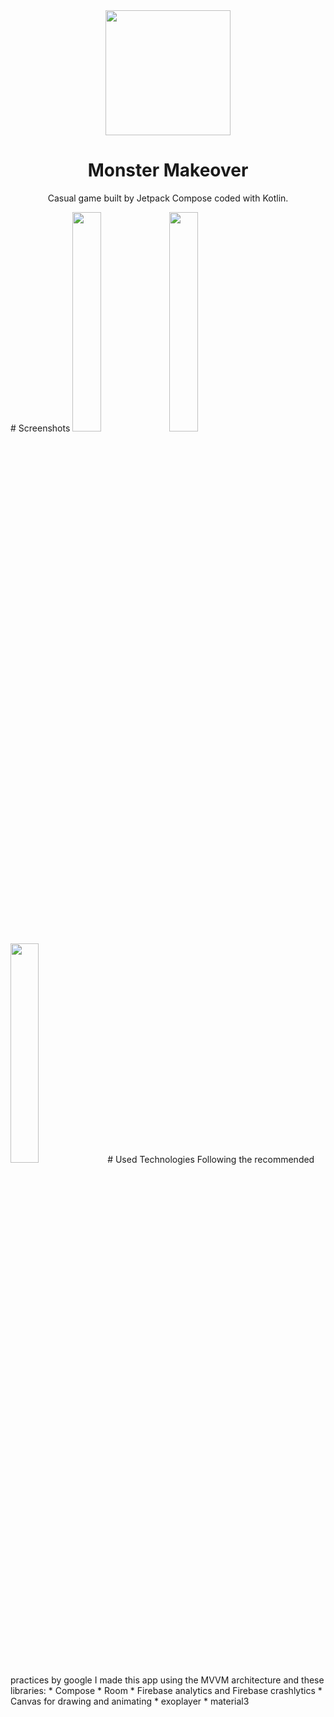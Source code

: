 <!-- ---------- Header ---------- -->
<div align="center">
  <img width="200" height="200"src="https://github.com/Noukta/monster.makeover/assets/17930235/a4d933a4-9bf9-420f-90ba-6fa0a794b1db">
  <h1>Monster Makeover</h1>
<p>Casual game built by Jetpack Compose coded with Kotlin.</p>
</div>
<!-- ---------- Screenshots ---------- -->
# Screenshots
<img src="https://github.com/Noukta/monster.makeover/assets/17930235/af7754fb-f6a8-4f12-bee8-8b87792281af" width="30%">
<img src="https://github.com/Noukta/monster.makeover/assets/17930235/1062dffa-5a36-4d0c-b1b6-cb7b48744c7c" width="30%">
<img src="https://github.com/Noukta/monster.makeover/assets/17930235/c5c1ed08-f0f4-49da-83f7-e28003d38e24" width="30%">
<!-- ---------- Tech ---------- -->
# Used Technologies
Following the recommended practices by google I made this app using the MVVM architecture and these libraries:
* Compose
* Room
* Firebase analytics and Firebase crashlytics
* Canvas for drawing and animating
* exoplayer
* material3

